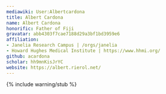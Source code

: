```yaml
---
mediawiki: User:Albertcardona
title: Albert Cardona
name: Albert Cardona
honorific: Father of Fiji
gravatar: abb4303f7cae7188d29a3bf1bd3959e6
affiliation:
- Janelia Research Campus | /orgs/janelia
- Howard Hughes Medical Institute | https://www.hhmi.org/
github: acardona
scholar: hh9mnKisJrYC
website: https://albert.rierol.net/
---
```


{% include warning/stub %}
